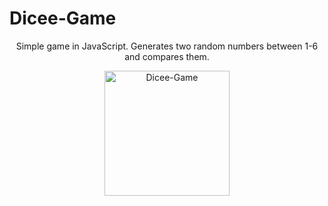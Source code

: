 # Dicee-Game
<p align="center">
Simple game in JavaScript. Generates two random numbers between 1-6 and compares them.
</p>


<p align="center">
    <img width="200" src="[http://material-bread.org/logo-shadow.svg](https://user-images.githubusercontent.com/109152045/191008085-d192158c-55fc-4cdd-9865-d2328ffe695f.png)" alt="Dicee-Game">
</p>
